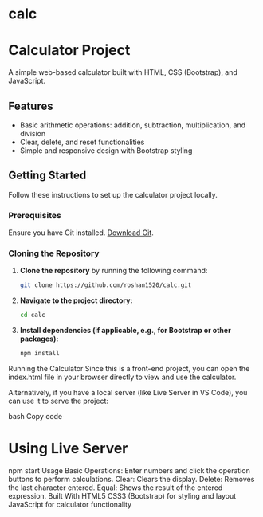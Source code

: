 # calc
# Calculator Project

A simple web-based calculator built with HTML, CSS (Bootstrap), and JavaScript.

## Features

- Basic arithmetic operations: addition, subtraction, multiplication, and division
- Clear, delete, and reset functionalities
- Simple and responsive design with Bootstrap styling

## Getting Started

Follow these instructions to set up the calculator project locally.

### Prerequisites

Ensure you have Git installed. [Download Git](https://git-scm.com/).

### Cloning the Repository

1. **Clone the repository** by running the following command:

   ```bash
   git clone https://github.com/roshan1520/calc.git
2. **Navigate to the project directory:**

   ```bash
   cd calc


3. **Install dependencies (if applicable, e.g., for Bootstrap or other packages):**

   ```bash
   npm install
   
Running the Calculator
Since this is a front-end project, you can open the index.html file in your browser directly to view and use the calculator.

Alternatively, if you have a local server (like Live Server in VS Code), you can use it to serve the project:

bash
Copy code
# Using Live Server
npm start
Usage
Basic Operations: Enter numbers and click the operation buttons to perform calculations.
Clear: Clears the display.
Delete: Removes the last character entered.
Equal: Shows the result of the entered expression.
Built With
HTML5
CSS3 (Bootstrap) for styling and layout
JavaScript for calculator functionality
